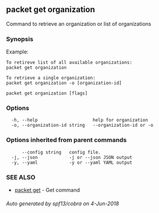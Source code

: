 ## packet get organization

Command to retrieve an organization or list of organizations

### Synopsis

Example:
	
	To retireve list of all available organizations:
	packet get organization

	To retrieve a single organization:
	packet get organization -o [organization-id]
	

```
packet get organization [flags]
```

### Options

```
  -h, --help                     help for organization
  -o, --organization-id string   --organization-id or -o
```

### Options inherited from parent commands

```
      --config string   config file.
  -j, --json            -j or --json JSON output
  -y, --yaml            -y or --yaml YAML output
```

### SEE ALSO

* [packet get](packet_get.md)	 - Get command

###### Auto generated by spf13/cobra on 4-Jun-2018

